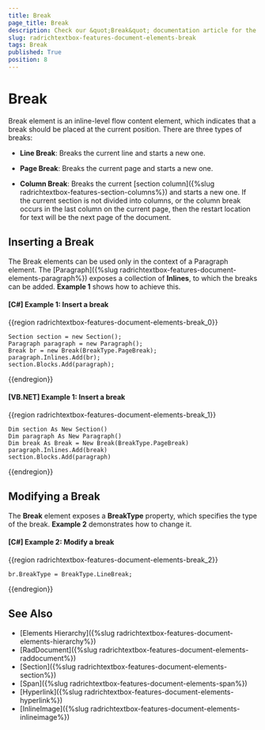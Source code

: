 ```yaml
---
title: Break
page_title: Break
description: Check our &quot;Break&quot; documentation article for the RadRichTextBox {{ site.framework_name }} control.
slug: radrichtextbox-features-document-elements-break
tags: Break
published: True
position: 8
---
```


# Break


Break element is an inline-level flow content element, which indicates that a break should be placed at the current position. There are three types of breaks:

* __Line Break__: Breaks the current line and starts a new one.

* __Page Break__: Breaks the current page and starts a new one.

* __Column Break__: Breaks the current [section column]({%slug radrichtextbox-features-section-columns%}) and starts a new one. If the current section is not divided into columns, or the column break occurs in the last column on the current page, then the restart location for text will be the next page of the document.

## Inserting a Break

The Break elements can be used only in the context of a Paragraph element. The [Paragraph]({%slug radrichtextbox-features-document-elements-paragraph%}) exposes a collection of __Inlines__, to which the breaks can be added. __Example 1__ shows how to achieve this.

#### __[C#] Example 1: Insert a break__

{{region radrichtextbox-features-document-elements-break_0}}

	Section section = new Section();
	Paragraph paragraph = new Paragraph();
	Break br = new Break(BreakType.PageBreak);
	paragraph.Inlines.Add(br);
	section.Blocks.Add(paragraph);
	
{{endregion}}


#### __[VB.NET] Example 1: Insert a break__

{{region radrichtextbox-features-document-elements-break_1}}

    Dim section As New Section()
    Dim paragraph As New Paragraph()
    Dim break As Break = New Break(BreakType.PageBreak)
    paragraph.Inlines.Add(break)
    section.Blocks.Add(paragraph)

{{endregion}}

## Modifying a Break

The __Break__ element exposes a __BreakType__ property, which specifies the type of the break. __Example 2__ demonstrates how to change it.

#### __[C#] Example 2: Modify a break__

{{region radrichtextbox-features-document-elements-break_2}}

	br.BreakType = BreakType.LineBreak;

{{endregion}}

## See Also

 * [Elements Hierarchy]({%slug radrichtextbox-features-document-elements-hierarchy%})
 * [RadDocument]({%slug radrichtextbox-features-document-elements-raddocument%})
 * [Section]({%slug radrichtextbox-features-document-elements-section%})
 * [Span]({%slug radrichtextbox-features-document-elements-span%})
 * [Hyperlink]({%slug radrichtextbox-features-document-elements-hyperlink%})
 * [InlineImage]({%slug radrichtextbox-features-document-elements-inlineimage%})
